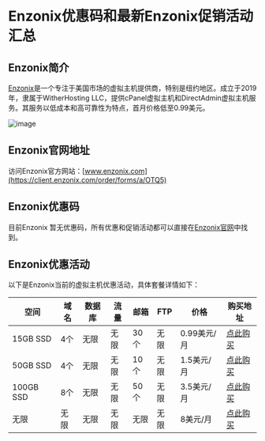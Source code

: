 # Enzonix优惠码和最新Enzonix促销活动汇总

## Enzonix简介
[Enzonix](https://client.enzonix.com/order/forms/a/OTQ5)是一个专注于美国市场的虚拟主机提供商，特别是纽约地区。成立于2019年，隶属于WitherHosting LLC，提供cPanel虚拟主机和DirectAdmin虚拟主机服务。其服务以低成本和高可靠性为特点，首月价格低至0.99美元。

![image](https://github.com/hfs43018/GThost/assets/157659699/1d8cc183-70f8-40d3-a297-f54dc3a03158)

## Enzonix官网地址
访问Enzonix官方网站：[www.enzonix.com](https://client.enzonix.com/order/forms/a/OTQ5)

## Enzonix优惠码
目前Enzonix 暂无优惠码，所有优惠和促销活动都可以直接在[Enzonix官网](https://client.enzonix.com/order/forms/a/OTQ5)中找到。

## Enzonix优惠活动
以下是Enzonix当前的虚拟主机优惠活动，具体套餐详情如下：

| 空间      | 域名 | 数据库 | 流量 | 邮箱 | FTP | 价格         | 购买地址                                   |
|-----------|------|--------|------|------|-----|--------------|--------------------------------------------|
| 15GB SSD  | 4个  | 无限   | 无限 | 30个 | 无限 | 0.99美元/月  | [点此购买](https://client.enzonix.com/order/forms/a/OTQ5) |
| 50GB SSD  | 4个  | 无限   | 无限 | 10个 | 无限 | 1.5美元/月   | [点此购买](https://client.enzonix.com/order/forms/a/OTQ5) |
| 100GB SSD | 8个  | 无限   | 无限 | 50个 | 无限 | 3.5美元/月   | [点此购买](https://client.enzonix.com/order/forms/a/OTQ5) |
| 无限      | 无限 | 无限   | 无限 | 无限 | 无限 | 8美元/月     | [点此购买](https://client.enzonix.com/order/forms/a/OTQ5) |


